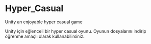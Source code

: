 # Hyper_Casual
Unity an enjoyable hyper casual game

Unity için eğlenceli bir hyper casual oyunu.
Oyunun dosyalarını indirip öğrenme amaçlı olarak kullanabilirsiniz.
